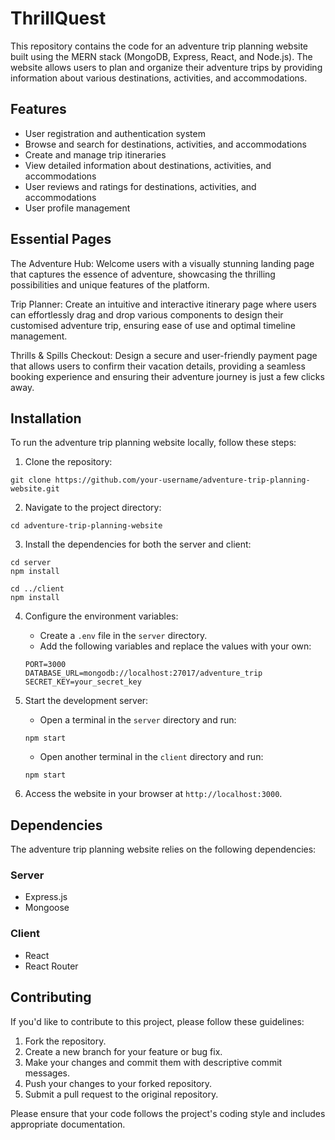 # ThrillQuest

This repository contains the code for an adventure trip planning website built using the MERN stack (MongoDB, Express, React, and Node.js). The website allows users to plan and organize their adventure trips by providing information about various destinations, activities, and accommodations.

## Features

- User registration and authentication system
- Browse and search for destinations, activities, and accommodations
- Create and manage trip itineraries
- View detailed information about destinations, activities, and accommodations
- User reviews and ratings for destinations, activities, and accommodations
- User profile management

## Essential Pages

The Adventure Hub: Welcome users with a visually stunning landing page that captures the
essence of adventure, showcasing the thrilling possibilities and unique features of the platform.

Trip Planner: Create an intuitive and interactive itinerary page where users can effortlessly drag
and drop various components to design their customised adventure trip, ensuring ease of use
and optimal timeline management.

Thrills & Spills Checkout: Design a secure and user-friendly payment page that allows users to
confirm their vacation details, providing a seamless booking experience and ensuring their
adventure journey is just a few clicks away.

## Installation

To run the adventure trip planning website locally, follow these steps:

1. Clone the repository:

```
git clone https://github.com/your-username/adventure-trip-planning-website.git
```

2. Navigate to the project directory:

```
cd adventure-trip-planning-website
```

3. Install the dependencies for both the server and client:

```
cd server
npm install

cd ../client
npm install
```

4. Configure the environment variables:

   - Create a `.env` file in the `server` directory.
   - Add the following variables and replace the values with your own:

   ```
   PORT=3000
   DATABASE_URL=mongodb://localhost:27017/adventure_trip
   SECRET_KEY=your_secret_key
   ```

5. Start the development server:

   - Open a terminal in the `server` directory and run:

   ```
   npm start
   ```

   - Open another terminal in the `client` directory and run:

   ```
   npm start
   ```

6. Access the website in your browser at `http://localhost:3000`.

## Dependencies

The adventure trip planning website relies on the following dependencies:

### Server

- Express.js
- Mongoose

### Client

- React
- React Router


## Contributing

If you'd like to contribute to this project, please follow these guidelines:

1. Fork the repository.
2. Create a new branch for your feature or bug fix.
3. Make your changes and commit them with descriptive commit messages.
4. Push your changes to your forked repository.
5. Submit a pull request to the original repository.

Please ensure that your code follows the project's coding style and includes appropriate documentation.
